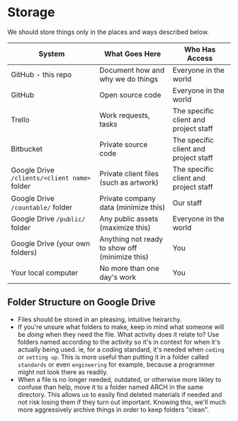 
# Storage

We should store things only in the places and ways described below.

| System  | What Goes Here | Who Has Access |
| ------------- | ------------- | ------------- |
| GitHub - this repo  | Document how and why we do things | Everyone in the world |
| GitHub | Open source code | Everyone in the world |
| Trello | Work requests, tasks | The specific client and project staff |
| Bitbucket | Private source code | The specific client and project staff |
| Google Drive `/clients/<client name>` folder | Private client files (such as artwork) | The specific client and project staff |
| Google Drive `/countable/` folder | Private company data (minimize this) | Our staff |
| Google Drive `/public/` folder | Any public assets (maximize this) | Everyone in the world |
| Google Drive (your own folders) | Anything not ready to show off (minimize this) | You |
| Your local computer | No more than one day's work | You |

## Folder Structure on Google Drive

  * Files should be stored in an pleasing, intuitive heirarchy.
  * If you're unsure what folders to make, keep in mind what someone will be *doing* when they need the file. What activity does it relate to? Use folders named according to the activity so it's in context for when it's actually being used. ie, for a coding standard, it's needed when `coding` or `setting up`. This is more useful than putting it in a folder called `standards` or even `engineering` for example, because a programmer might not look there as readily.
  * When a file is no longer needed, outdated, or otherwise more likley to confuse than help, move it to a folder named ARCH in the same directory. This allows us to easily find deleted materials if needed and not risk losing them if they turn out important. Knowing this, we'll much more aggressively archive things in order to keep folders "clean".
